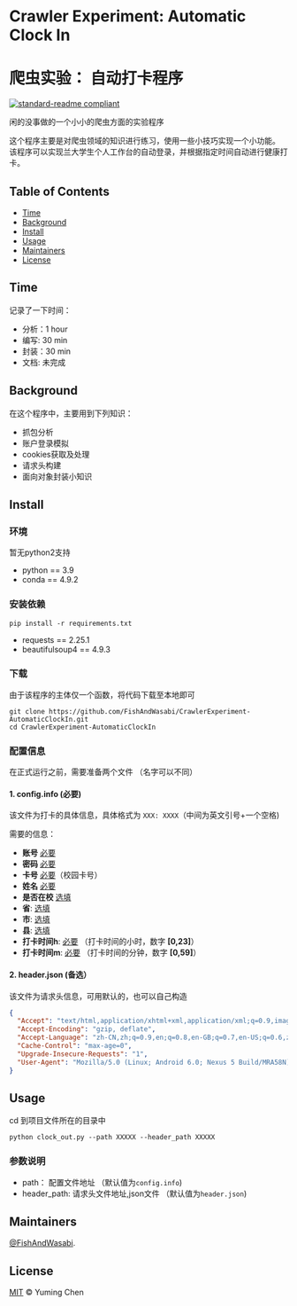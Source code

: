# Crawler Experiment: Automatic Clock In
# 爬虫实验： 自动打卡程序

[![standard-readme compliant](https://img.shields.io/badge/readme%20style-standard-brightgreen.svg?style=flat-square)](https://github.com/RichardLitt/standard-readme)

闲的没事做的一个小小的爬虫方面的实验程序

这个程序主要是对爬虫领域的知识进行练习，使用一些小技巧实现一个小功能。
该程序可以实现兰大学生个人工作台的自动登录，并根据指定时间自动进行健康打卡。


## Table of Contents

- [Time](#time)
- [Background](#background)
- [Install](#install)
- [Usage](#usage)
- [Maintainers](#maintainers)
- [License](#license)


## Time

记录了一下时间：
- 分析：1 hour
- 编写: 30 min
- 封装：30 min
- 文档: 未完成


## Background

在这个程序中，主要用到下列知识：

- 抓包分析
- 账户登录模拟
- cookies获取及处理
- 请求头构建
- 面向对象封装小知识

## Install

### 环境

暂无python2支持
- python == 3.9
- conda == 4.9.2

### 安装依赖

`
pip install -r requirements.txt
`
- requests == 2.25.1
- beautifulsoup4 == 4.9.3

### 下载

由于该程序的主体仅一个函数，将代码下载至本地即可

```
git clone https://github.com/FishAndWasabi/CrawlerExperiment-AutomaticClockIn.git
cd CrawlerExperiment-AutomaticClockIn
```

### 配置信息

在正式运行之前，需要准备两个文件 （名字可以不同）

#### 1. config.info **(必要)**

该文件为打卡的具体信息，具体格式为 `XXX: XXXX`（中间为英文引号+一个空格)

需要的信息：

- **账号**  <u>必要</u>
- **密码**  <u>必要</u>
- **卡号**  <u>必要</u>（校园卡号）
- **姓名**  <u>必要</u>
- **是否在校** <u>选填</u>
- **省**: <u>选填</u>
- **市**: <u>选填</u>
- **县**: <u>选填</u>
- **打卡时间h**: <u>必要</u> （打卡时间的小时，数字 **[0,23]**）
- **打卡时间m**: <u>必要</u> （打卡时间的分钟，数字 **[0,59]**）




#### 2. header.json (备选）


该文件为请求头信息，可用默认的，也可以自己构造

```JSON
{
  "Accept": "text/html,application/xhtml+xml,application/xml;q=0.9,image/webp,image/apng,*/*;q=0.8,application/signed-exchange;v=b3;q=0.9",
  "Accept-Encoding": "gzip, deflate",
  "Accept-Language": "zh-CN,zh;q=0.9,en;q=0.8,en-GB;q=0.7,en-US;q=0.6,zh-TW;q=0.5",
  "Cache-Control": "max-age=0",
  "Upgrade-Insecure-Requests": "1",
  "User-Agent": "Mozilla/5.0 (Linux; Android 6.0; Nexus 5 Build/MRA58N) AppleWebKit/537.36 (KHTML, like Gecko) Chrome/88.0.4324.150 Mobile Safari/537.36 Edg/88.0.705.68"
}
```


## Usage

cd 到项目文件所在的目录中

`
python clock_out.py --path XXXXX --header_path XXXXX
`

### 参数说明

- path： 配置文件地址 （默认值为`config.info`)
- header_path: 请求头文件地址,json文件 （默认值为`header.json`)

## Maintainers

[@FishAndWasabi](https://github.com/FishAndWasabi).



## License

[MIT](LICENSE) © Yuming Chen